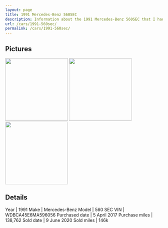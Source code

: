 ```yaml
---
layout: page
title: 1991 Mercedes-Benz 560SEC
description: Information about the 1991 Mercedes-Benz 560SEC that I had owned.
url: /cars/1991-560sec/
permalink: /cars/1991-560sec/
---
```


## Pictures

<image src="/assets/cars-1991-560sec-1.jpg" height="200px" />
<image src="/assets/cars-1991-560sec-2.jpg" height="200px" />
<image src="/assets/cars-1991-560sec-3.jpg" height="200px" />


## Details

Year | 1991
Make | Mercedes-Benz
Model | 560 SEC
VIN | WDBCA45E6MA596056
Purchased date | 5 April 2017
Purchase miles | 138,762
Sold date | 9 June 2020
Sold miles | 146k
